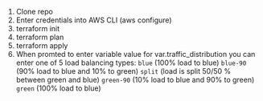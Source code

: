 1. Clone repo
2. Enter credentials into AWS CLI (aws configure)
3. terraform init
4. terraform plan
5. terraform apply
6. When promted to enter variable value for var.traffic_distribution you can enter one of 5 load balancing types:
```blue``` (100% load to blue) 
```blue-90``` (90% load to blue and 10% to green) 
```split``` (load is split 50/50 % between green and blue)
```green-90``` (10% load to blue and 90% to green) 
```green``` (100% load to blue)

